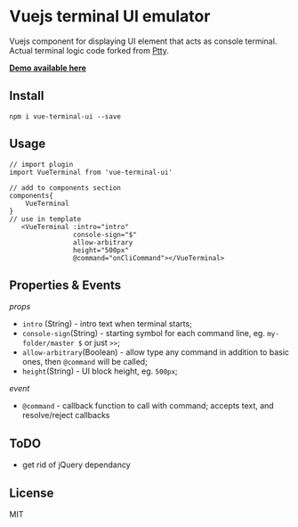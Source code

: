 # Vuejs terminal UI emulator

Vuejs component for displaying UI element that acts as console terminal. Actual terminal logic code forked from [Ptty](https://github.com/pachanka/Ptty).

[**Demo available here**](https://codepen.io/shershen08/pen/Keozqx)

## Install

`npm i vue-terminal-ui --save`

## Usage

```
// import plugin
import VueTerminal from 'vue-terminal-ui'

// add to components section
components{
    VueTerminal
}
// use in template
   <VueTerminal :intro="intro"
                console-sign="$"
                allow-arbitrary
                height="500px"
                @command="onCliCommand"></VueTerminal>
```

## Properties & Events

*props*

- `intro` (String) - intro text when terminal starts;
- `console-sign`(String) - starting symbol for each command line, eg. `my-folder/master $` or just `>>`;
- `allow-arbitrary`(Boolean) - allow type any command in addition to basic ones, then `@command` will be called;
- `height`(String) - UI block height, eg. `500px`;

*event*

- `@command` - callback function to call with command; accepts text, and resolve/reject callbacks

## ToDO

- get rid of jQuery dependancy

## License

MIT